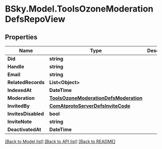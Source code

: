 # BSky.Model.ToolsOzoneModerationDefsRepoView

## Properties

Name | Type | Description | Notes
------------ | ------------- | ------------- | -------------
**Did** | **string** |  | 
**Handle** | **string** |  | 
**Email** | **string** |  | [optional] 
**RelatedRecords** | **List&lt;Object&gt;** |  | 
**IndexedAt** | **DateTime** |  | 
**Moderation** | [**ToolsOzoneModerationDefsModeration**](ToolsOzoneModerationDefsModeration.md) |  | 
**InvitedBy** | [**ComAtprotoServerDefsInviteCode**](ComAtprotoServerDefsInviteCode.md) |  | [optional] 
**InvitesDisabled** | **bool** |  | [optional] 
**InviteNote** | **string** |  | [optional] 
**DeactivatedAt** | **DateTime** |  | [optional] 

[[Back to Model list]](../README.md#documentation-for-models) [[Back to API list]](../README.md#documentation-for-api-endpoints) [[Back to README]](../README.md)

